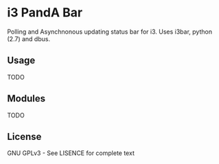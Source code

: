 # i3 PandA Bar
Polling and Asynchnonous updating status bar for i3. Uses i3bar, python (2.7) and dbus.

## Usage
TODO

## Modules
TODO

## License
GNU GPLv3 - See LISENCE for complete text
